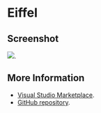 # Eiffel



## Screenshot
![](https://raw.githubusercontent.com/gerane/VSCodeThemes/master/gerane.Theme-Eiffel/screenshot.png).


## More Information
* [Visual Studio Marketplace](https://marketplace.visualstudio.com/items/gerane.Theme-Eiffel).
* [GitHub repository](https://github.com/gerane/VSCodeThemes).
